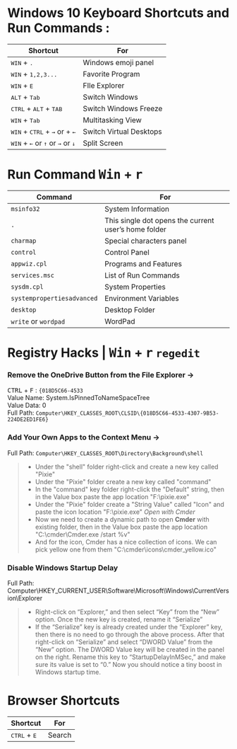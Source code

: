 # Windows 10 Keyboard Shortcuts and Run Commands :

| Shortcut | For |
|-|-|
<kbd>WIN</kbd> + <kbd>.</kbd> | Windows emoji panel
<kbd>WIN</kbd> + <kbd>1,2,3...</kbd> | Favorite Program
<kbd>WIN</kbd> + <kbd>E</kbd> | FIle Explorer
<kbd>ALT</kbd> + <kbd>Tab</kbd> | Switch Windows
<kbd>CTRL</kbd> + <kbd>ALT</kbd> + <kbd>TAB</kbd> | Switch Windows Freeze
<kbd>WIN</kbd> + <kbd>Tab</kbd> | Multitasking View
<kbd>WIN</kbd> + <kbd>CTRL</kbd> + <kbd>→</kbd> or  + <kbd>←</kbd> | Switch Virtual Desktops
<kbd>WIN</kbd> + <kbd>←</kbd> or <kbd>↑</kbd> or <kbd>→</kbd> or <kbd>↓</kbd> | Split Screen


# Run Command <kbd>Win</kbd> + <kbd>r</kbd>

| Command | For |
|-|-|
| `msinfo32` | System Information
| `.` | This single dot opens the current user’s home folder
| `charmap` | Special characters panel
| `control` | Control Panel
| `appwiz.cpl` | Programs and Features
| `services.msc` | List of Run Commands
| `sysdm.cpl` | System Properties
| `systempropertiesadvanced` | Environment Variables
| `desktop` | Desktop Folder
| `write` or `wordpad` | WordPad

# Registry Hacks | <kbd>Win</kbd> + <kbd>r</kbd> `regedit`

### Remove the OneDrive Button from the File Explorer →
<kbd>CTRL</kbd> + <kbd>F</kbd> : `{018D5C66-4533` <br>
Value Name: System.IsPinnedToNameSpaceTree <br>
Value Data: 0 <br>
Full Path: `Computer\HKEY_CLASSES_ROOT\CLSID\{018D5C66-4533-4307-9B53-224DE2ED1FE6}`

### Add Your Own Apps to the Context Menu →
Full Path: `Computer\HKEY_CLASSES_ROOT\Directory\Background\shell`
> * Under the "shell" folder right-click and create a new key called "Pixie"
> * Under the "Pixie" folder create a new key called "command"
> * In the "command" key folder right-click the "Default" string, then in the Value box paste the app location "F:\pixie.exe"
> * Under the "Pixie" folder create a "String Value" called "Icon" and paste the icon location "F:\pixie.exe"
*Open with Cmder*
> * Now we need to create a dynamic path to open **Cmder** with existing folder, then in the Value box paste the app location  "C:\cmder\Cmder.exe /start %v"
> * And for the icon, Cmder has a nice collection of icons. We can pick yellow one from them "C:\cmder\icons\cmder_yellow.ico"

### Disable Windows Startup Delay
Full Path: Computer\HKEY_CURRENT_USER\Software\Microsoft\Windows\CurrentVersion\Explorer
> * Right-click on “Explorer,” and then select “Key” from the “New” option. Once the new key is created, rename it “Serialize”
> * If the “Serialize” key is already created under the “Explorer” key, then there is no need to go through the above process. After that right-click on “Serialize” and select “DWORD Value” from the “New” option. The DWORD Value key will be created in the panel on the right. Rename this key to “StartupDelayInMSec,” and make sure its value is set to “0.” Now you should notice a tiny boost in Windows startup time.

# Browser Shortcuts

| Shortcut | For |
|-|-|
<kbd>CTRL</kbd> + <kbd>E</kbd> | Search
